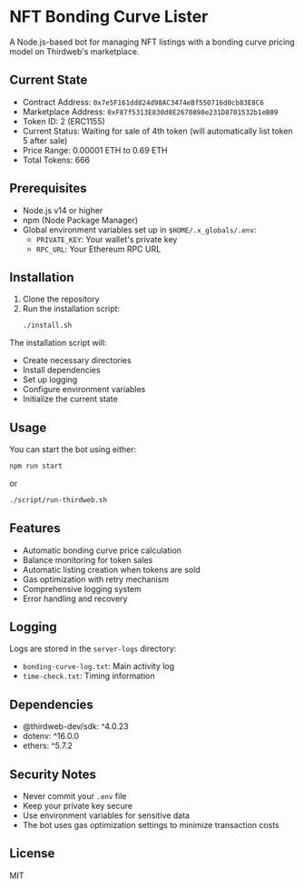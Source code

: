 # NFT Bonding Curve Lister

A Node.js-based bot for managing NFT listings with a bonding curve pricing model on Thirdweb's marketplace.

## Current State

- Contract Address: `0x7e5F161dd824d98AC3474eBf550716d0cb83E8C6`
- Marketplace Address: `0xF87f5313E830d8E2670898e231D8701532b1eB09`
- Token ID: 2 (ERC1155)
- Current Status: Waiting for sale of 4th token (will automatically list token 5 after sale)
- Price Range: 0.00001 ETH to 0.69 ETH
- Total Tokens: 666

## Prerequisites

- Node.js v14 or higher
- npm (Node Package Manager)
- Global environment variables set up in `$HOME/.x_globals/.env`:
  - `PRIVATE_KEY`: Your wallet's private key
  - `RPC_URL`: Your Ethereum RPC URL

## Installation

1. Clone the repository
2. Run the installation script:
   ```bash
   ./install.sh
   ```

The installation script will:
- Create necessary directories
- Install dependencies
- Set up logging
- Configure environment variables
- Initialize the current state

## Usage

You can start the bot using either:

```bash
npm run start
```

or

```bash
./script/run-thirdweb.sh
```

## Features

- Automatic bonding curve price calculation
- Balance monitoring for token sales
- Automatic listing creation when tokens are sold
- Gas optimization with retry mechanism
- Comprehensive logging system
- Error handling and recovery

## Logging

Logs are stored in the `server-logs` directory:
- `bonding-curve-log.txt`: Main activity log
- `time-check.txt`: Timing information

## Dependencies

- @thirdweb-dev/sdk: ^4.0.23
- dotenv: ^16.0.0
- ethers: ^5.7.2

## Security Notes

- Never commit your `.env` file
- Keep your private key secure
- Use environment variables for sensitive data
- The bot uses gas optimization settings to minimize transaction costs

## License

MIT
